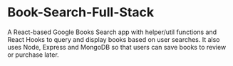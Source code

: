 # Book-Search-Full-Stack
 A React-based Google Books Search app with helper/util functions and React Hooks to query and display books based on user searches. It also uses Node, Express and MongoDB so that users can save books to review or purchase later.
